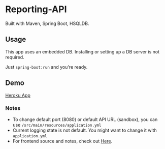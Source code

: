 # Reporting-API

Built with Maven, Spring Boot, HSQLDB.

## Usage

This app uses an embedded DB. Installing or setting up a DB server is not required. 

Just ```spring-boot:run``` and you're ready.

## Demo
[Heroku App](https://reporting-dashboard-mert.herokuapp.com)


### Notes

- To change default port (8080) or default API URL (sandbox), you can use ```/src/main/resources/application.yml```
- Current logging state is not default. You might want to change it with ```application.yml```
- For frontend source and notes, check out [Here](https://github.com/mert574/report-api-frontend).